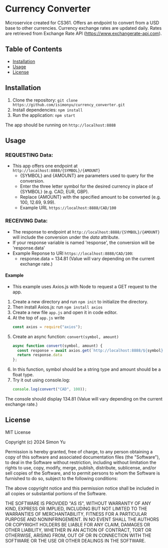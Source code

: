 # Currency Converter
Microservice created for CS361. 
Offers an endpoint to convert from a USD base to other currencies.
Currency exchange rates are updated daily. 
Rates are retrieved from Exchange Rate API (https://www.exchangerate-api.com).

## Table of Contents
- [Installation](#installation)
- [Usage](#usage)
- [License](#license)

## Installation
1. Clone the repository: `git clone https://github.com/isimonyu/currency_converter.git`
2. Install dependencies: `npm install`
3. Run the application: `npm start`

The app should be running on `http://localhost:8888`

## Usage 
### REQUESTING Data:
- This app offers one endpoint at `http://localhost:8888/{SYMBOL}/{AMOUNT}`
  - {SYMBOL} and {AMOUNT} are parameters used to query for the conversion.
  - Enter the three letter symbol for the desired currency in place of {SYMBOL} (e.g. CAD, EUR, GBP).
  - Replace {AMOUNT} with the specified amount to be converted (e.g. 100, 12.69, 9.99).
  - Example URL `https://localhost:8888/CAD/100`

### RECEIVING Data:
- The response to endpoint at `http://localhost:8888/{SYMBOL}/{AMOUNT}` will include the conversion under the *data* attribute. 
- If your response variable is named 'response', the conversion will be 'response.data'
- Example Reponse to URl `https://localhost:8888/CAD/100`:
  - response.data = 134.81 (Value will vary depending on the current exchange rate.)

#### Example
- This example uses Axios.js with Node to request a GET request to the app.
1. Create a new directory and run `npm init` to initialize the directory.
2. Then install Axios.js: run `npm install axios`
3. Create a new file `app.js` and open it in code editor.
4. At the top of `app.js` write
   ```javascript
   const axios = require("axios");
6. Create an async function: `convert(symbol, amount)`
   ```javascript
   async function convert(symbol, amount) {
     const response = await axios.get(`http://localhost:8888/${symbol}/${amount}`)
     return response.data
   };
7. In this function, symbol should be a string type and amount should be a float type.
8. Try it out using console.log:
   ```javascript
   console.log(convert("CAD", 100));
  The console should display 134.81 (Value will vary depending on the current exchange rate.)

## License

MIT License

Copyright (c) 2024 Simon Yu

Permission is hereby granted, free of charge, to any person obtaining a copy
of this software and associated documentation files (the "Software"), to deal
in the Software without restriction, including without limitation the rights
to use, copy, modify, merge, publish, distribute, sublicense, and/or sell
copies of the Software, and to permit persons to whom the Software is
furnished to do so, subject to the following conditions:

The above copyright notice and this permission notice shall be included in all
copies or substantial portions of the Software.

THE SOFTWARE IS PROVIDED "AS IS", WITHOUT WARRANTY OF ANY KIND, EXPRESS OR
IMPLIED, INCLUDING BUT NOT LIMITED TO THE WARRANTIES OF MERCHANTABILITY,
FITNESS FOR A PARTICULAR PURPOSE AND NONINFRINGEMENT. IN NO EVENT SHALL THE
AUTHORS OR COPYRIGHT HOLDERS BE LIABLE FOR ANY CLAIM, DAMAGES OR OTHER
LIABILITY, WHETHER IN AN ACTION OF CONTRACT, TORT OR OTHERWISE, ARISING FROM,
OUT OF OR IN CONNECTION WITH THE SOFTWARE OR THE USE OR OTHER DEALINGS IN THE
SOFTWARE.

